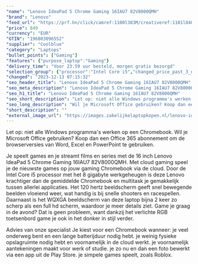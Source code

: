 ```yaml
---
"name": "Lenovo IdeaPad 5 Chrome Gaming 16IAU7 82V8000QMH"
"brand": "Lenovo"
"feed_url": "https://prf.hn/click/camref:1100l383M/creativeref:1101l84031/destination:https%3A%2F%2Fwww.coolblue.nl%2Fproduct%2F920394"
"price": 849
"currency": "EUR"
"GTIN": "196803096552"
"supplier": "Coolblue"
"category": "Laptops"
"bullet_points": ["Gaming"]
"features": {"purpose_laptop":"Gaming"}
"delivery_time": "Voor 23.59 uur besteld, morgen gratis bezorgd"
"selection_group": {"processor":"Intel Core i5","changed_price_past_3_days":false,"product_family":"Ideapad"}
"changed": "2023-12-13 07:15:32"
"seo_header_title": "Lenovo IdeaPad 5 Chrome Gaming 16IAU7 82V8000QMH"
"seo_meta_description": "Lenovo IdeaPad 5 Chrome Gaming 16IAU7 82V8000QMH"
"seo_h1_title": "Lenovo IdeaPad 5 Chrome Gaming 16IAU7 82V8000QMH"
"seo_short_description": "Let op: niet alle Windows programma's werken op een Chromebook."
"seo_long_description": "Wil je Microsoft Office gebruiken? Koop dan een Office 365 abonnement om de browserversies van Word, Excel en PowerPoint te gebruiken. \r\n\r\nJe speelt games en je streamt films en series met de 16 inch Lenovo IdeaPad 5 Chrome Gaming 16IAU7 82V8000QMH. Met cloud gaming speel je de nieuwste games op jouw gaming Chromebook via de cloud. Door de Intel Core i5 processor met het 8 gigabyte werkgeheugen is deze Lenovo krachtiger dan de gemiddelde Chromebook en multitask je gemakkelijk tussen allerlei applicaties. Het 120 hertz beeldscherm geeft snel bewegende beelden vloeiend weer, wat handig is bij snelle shooters en racespellen. Daarnaast is het WQXGA beeldscherm van deze laptop bijna 2 keer zo scherp als een full hd scherm, waardoor je meer details ziet. Game je graag in de avond? Dat is geen probleem, want dankzij het verlichte RGB toetsenbord game je ook in het donker in stijl verder. \r\n\r\n\r\nAdvies van onze specialist\r\nJe kiest voor een Chromebook wanneer:\r\nje veel onderweg bent en een lange batterijduur nodig hebt. \r\nje weinig fysieke opslagruimte nodig hebt en voornamelijk in de cloud werkt. \r\nje voornamelijk aantekeningen maakt voor werk of studie. \r\nje zo nu en dan een foto bewerkt via een app uit de Play Store. \r\nje simpele games speelt, zoals Roblox."
"short_description": ""
"external_image_url": "https://images.zakelijkelaptopkopen.nl/lenovo-ideapad-5-chrome-gaming-16iau7-82v8000qmh.webp"
---
```


Let op: niet alle Windows programma's werken op een Chromebook. Wil je Microsoft Office gebruiken? Koop dan een Office 365 abonnement om de browserversies van Word, Excel en PowerPoint te gebruiken.

Je speelt games en je streamt films en series met de 16 inch Lenovo IdeaPad 5 Chrome Gaming 16IAU7 82V8000QMH. Met cloud gaming speel je de nieuwste games op jouw gaming Chromebook via de cloud. Door de Intel Core i5 processor met het 8 gigabyte werkgeheugen is deze Lenovo krachtiger dan de gemiddelde Chromebook en multitask je gemakkelijk tussen allerlei applicaties. Het 120 hertz beeldscherm geeft snel bewegende beelden vloeiend weer, wat handig is bij snelle shooters en racespellen. Daarnaast is het WQXGA beeldscherm van deze laptop bijna 2 keer zo scherp als een full hd scherm, waardoor je meer details ziet. Game je graag in de avond? Dat is geen probleem, want dankzij het verlichte RGB toetsenbord game je ook in het donker in stijl verder.


Advies van onze specialist
Je kiest voor een Chromebook wanneer:
je veel onderweg bent en een lange batterijduur nodig hebt. 
je weinig fysieke opslagruimte nodig hebt en voornamelijk in de cloud werkt. 
je voornamelijk aantekeningen maakt voor werk of studie.
je zo nu en dan een foto bewerkt via een app uit de Play Store. 
je simpele games speelt, zoals Roblox.